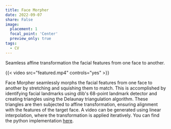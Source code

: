 ```yaml
---
title: Face Morpher
date: 2022-09-07
share: False
image:
  placement: 1
  focal_point: 'Center'
  preview_only: true
tags:
  - CV
---
```


Seamless affine transformation the facial features from one face to another.

<!--more-->
{{< video src="featured.mp4" controls="yes" >}}

Face Morpher seamlessly morphs the facial features from one face to another by stretching and squishing them to match. This is accomplished by identifying facial landmarks using dlib's 68-point landmark detector and creating triangles using the Delaunay triangulation algorithm. These triangles are then subjected to affine transformation, ensuring alignment with the features of the target face. A video can be generated using linear interpolation, where the transformation is applied iteratively. You can find the python implementation [here](https://github.com/mejhana/faceMorpher).







